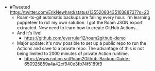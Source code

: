- #Tweeted https://twitter.com/ErikNewhard/status/1355208343510388737?s=20
    - Roam-to-git automatic backups are failing every hour. I'm learning puppeteer to roll my own solution. I got the Roam JSON export extracted. Now need to learn how to create GitHub Actions...
    - And it's live!
        - https://github.com/everruler12/roam2github-demo
    - Major update: it's now possible to set up a public repo to run the Actions and save to a private repo. The advantage of this is not being limited to 2000 minutes of private Action runtime.
        - https://www.notion.so/Roam2Github-Backup-Guide-650925859a4a42cf940e3fb74f5189f9
